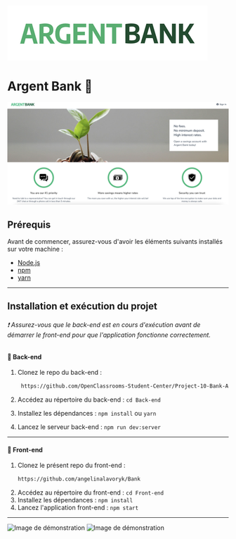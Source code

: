 ![Image de démonstration](https://github.com/angelinalavoryk/images/blob/main/argentBankLogo.png)
# Argent Bank :bank:

![Image de démonstration](https://github.com/angelinalavoryk/images/blob/main/bank1.png)

## Prérequis

Avant de commencer, assurez-vous d'avoir les éléments suivants installés sur votre machine :

- [Node.js](https://nodejs.org/en)
- [npm](https://www.npmjs.com/) 
- [yarn](https://yarnpkg.com/)

---


## Installation et exécution du projet
###### :exclamation: Assurez-vous que le back-end est en cours d'exécution avant de démarrer le front-end pour que l'application fonctionne correctement.

####  :large_orange_diamond: Back-end

1. Clonez le repo du back-end :

   ```bash
    https://github.com/OpenClassrooms-Student-Center/Project-10-Bank-API.git

2. Accédez au répertoire du back-end :
 ` cd Back-end `
3. Installez les dépendances : ` npm install ` ou ` yarn `
4. Lancez le serveur back-end : ` npm run dev:server `

---

####  :large_orange_diamond: Front-end
1. Clonez le présent repo du front-end :
   ```bash
   https://github.com/angelinalavoryk/Bank
2. Accédez au répertoire du front-end :
   `cd Front-end ` 
3. Installez les dépendances : ` npm install `
4. Lancez l'application front-end : ` npm start `


---

![Image de démonstration](https://github.com/angelinalavoryk/images/blob/main/bank2.png)
![Image de démonstration](https://github.com/angelinalavoryk/images/blob/main/bank3.png)
